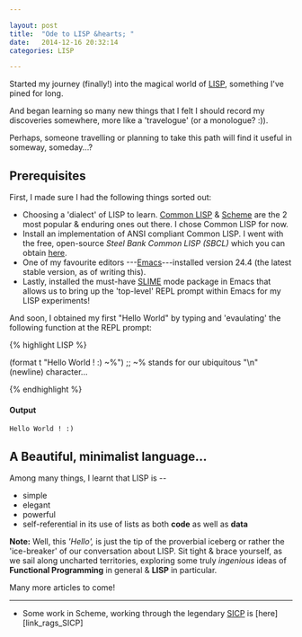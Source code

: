 ```yaml
---

layout: post
title:  "Ode to LISP &hearts; "
date:   2014-12-16 20:32:14
categories: LISP

---
```


Started my journey (finally!) into the magical world of [LISP][link_LISP], something I've pined for long.

And began learning so many new things that I felt I should record my discoveries somewhere, more like a 'travelogue' (or a monologue? :)).

Perhaps, someone travelling or planning to take this path will find it useful in someway, someday...?

## Prerequisites

First, I made sure I had the following things sorted out:

+ Choosing a 'dialect' of LISP to learn. [Common LISP][link_Common_LISP] & [Scheme][link_Scheme] are the 2 most popular & enduring ones out there. I chose Common LISP for now.
+ Install an implementation of ANSI compliant Common LISP. I went with the free, open-source _Steel Bank Common LISP (SBCL)_ which you can obtain [here][link_SBCL].
+ One of my favourite editors ---[Emacs][link_EMACS]---installed version 24.4 (the latest stable version, as of writing this).
+ Lastly, installed the must-have [SLIME][slime_id] mode package in Emacs that allows us to bring up the 'top-level' REPL prompt within Emacs for my LISP experiments!

And soon, I obtained my first "Hello World" by typing and 'evaulating' the following function at the REPL prompt:

{% highlight LISP %}

(format t "Hello World ! :) ~%")
;; ~% stands for our ubiquitous "\n" (newline) character...

{% endhighlight %}

#### Output
	Hello World ! :)

## A Beautiful, minimalist language...

Among many things, I learnt that LISP is -- 

+ simple
+ elegant
+ powerful
+ self-referential in its use of lists as both **code** as well as **data**

**Note:** Well, this _'Hello',_ is just the tip of the proverbial iceberg or rather the 'ice-breaker' of our conversation about LISP. Sit tight & brace yourself, as we sail along uncharted territories, exploring some truly _ingenious_ ideas of **Functional Programming** in general & **LISP** in particular. 

Many more articles to come!

---

+ Some work in Scheme, working through the legendary [SICP][link_SICP] is [here][link_rags_SICP]


[link_LISP]: http://en.wikipedia.org/wiki/Lisp_%28programming_language%29
[link_Common_LISP]: http://en.wikipedia.org/wiki/Common_Lisp
[link_Scheme]: http://en.wikipedia.org/wiki/Scheme_(programming_language)
[link_EMACS]: http://www.gnu.org/software/emacs/
[slime_id]: http://common-lisp.net/project/slime/ "SLIME mode for Emacs"
[link_SBCL]: http://www.sbcl.org/
[link_SICP]: 
[link_rags_SICP]: 

